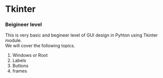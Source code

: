 # Tkinter 
### Beigineer level
This is very basic and begineer level of GUI design in Pyhton using Tkinter module. <br>
We will cover the following topics.<br>
1. Windows or Root
2. Labels
3. Buttons
4. frames
